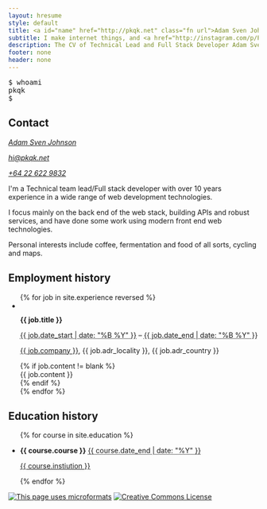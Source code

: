 ```yaml
---
layout: hresume
style: default
title: <a id="name" href="http://pkqk.net" class="fn url">Adam Sven Johnson</a>
subtitle: I make internet things, and <a href="http://instagram.com/p/PgciyaAJlk/">I really like coffee</a>
description: The CV of Technical Lead and Full Stack Developer Adam Sven Johnson
footer: none
header: none
---
```


<aside>
<tt class="terminal"><pre>
$ whoami
pkqk
$ <span class="cursor">&#95;</span></pre>
</tt>
</aside>

<h2>Contact</h2>
<address class="contact vcard">
  <a href="{{ site.url }}" class="fn url">Adam Sven Johnson</a>
  <p><a class="email" href="m&#x61;&#x69;lto:hi&#64;pkqk.net">hi&#64;pkqk.net</a></p>
  <p><a class="tel" href="tel://&#x2B;&#x36;&#x34;&#x32;&#x32;&#x36;&#x32;&#x32;&#x39;&#x33;&#x32;">&#x2B;&#x36;&#x34;&#x20;&#x32;&#x32;&#x20;&#x36;&#x32;&#x32;&#x20;&#x39;&#x38;&#x33;&#x32;</a></p>
</address>

<section class="summary">
  <p>
    I'm a Technical team lead/Full stack developer with over 10 years experience in a wide range of web development technologies.
  </p>
  <p>
    I focus mainly on the back end of the web stack, building APIs and robust services, and have done some work using modern front end web technologies.
  </p>
  <p>
    Personal interests include coffee, fermentation and food of all sorts, cycling and maps.
  </p>
</section>
<h2 class="page-break">Employment history</h2>
<ul class="vcalendar">
  {% for job in site.experience reversed %}
  <li class="experience vevent vcard">
    <img class="logo" src="/img/experience/{{ job.logo }}.png" alt="">
    <p class="summary">
      <strong class="title">{{ job.title }}</strong>
    </p>
    <p>
      <span class="period">
        <abbr class="dtstart" title="{{ job.date_start }}">{{ job.date_start | date: "%B %Y" }}</abbr>
        &ndash;
        <abbr class="dtend" title="{{ job.date_end }}">{{ job.date_end | date: "%B %Y" }}</abbr>
      </span>
    </p>
    <p>
      <a class="fn org url" href="{{ job.link }}">{{ job.company }}</a>,
      <span class="adr"><span class="locality">{{ job.adr_locality }}</span>, <span class="country-name">{{ job.adr_country }}</span></span>
    </p>
    {% if job.content != blank %}
    <div class="description">
      {{ job.content }}
    </div>
    {% endif %}
  </li>
  {% endfor %}
</ul>
<h2>Education history</h2>
<ul class="vcalendar">
  {% for course in site.education %}
  <li class="education vevent vcard">
    <p>
      <strong class="summary">{{ course.course }}</strong>
      <span class="period">
        <abbr class="dtstart" title="{{ course.date_start }}"></abbr><abbr class="dtend" title="{{ course.date_end }}">{{ course.date_end | date: "%Y" }}</abbr>
      </span>      
    </p>
    <p>
      <a class="url fn org" href="{{ course.link }}">{{ course.instiution }}</a>
    </p>
  </li>
  {% endfor %}
</ul>
<p class="formats">
  <a rel="tag" title="Resumé marked up using microformats." href="http://microformats.org/wiki/hresume"><img alt="This page uses microformats" src="/img/microformats.png"></a>
  <a rel="license" href="http://creativecommons.org/licenses/by-nd/4.0/"><img alt="Creative Commons License" style="border-width:0" src="https://i.creativecommons.org/l/by-nd/4.0/80x15.png" /></a>
</p>

